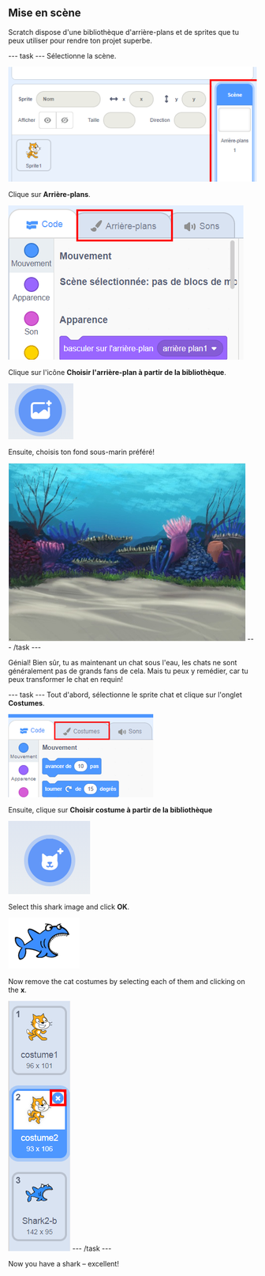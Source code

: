 ## Mise en scène

Scratch dispose d'une bibliothèque d'arrière-plans et de sprites que tu peux utiliser pour rendre ton projet superbe.

\--- task \--- Sélectionne la scène.

![Selecting the stage](images/looksSelectStage.png)

Clique sur **Arrière-plans**.

![The Backdrops tab](images/looksBackdrops.png)

Clique sur l'icône **Choisir l'arrière-plan à partir de la bibliothèque**.

![The Choose backdrop icon](images/looksChooseBg.png)

Ensuite, choisis ton fond sous-marin préféré!

![An underwater scene](images/looksUnderwater.png) \--- /task \---

Génial! Bien sûr, tu as maintenant un chat sous l'eau, les chats ne sont généralement pas de grands fans de cela. Mais tu peux y remédier, car tu peux transformer le chat en requin!

\--- task \--- Tout d'abord, sélectionne le sprite chat et clique sur l'onglet **Costumes**.

![](images/cool2.png)

Ensuite, clique sur **Choisir costume à partir de la bibliothèque**

![](images/cool3.png)

Select this shark image and click **OK**.

![The shark costume](images/looksShark.png)

Now remove the cat costumes by selecting each of them and clicking on the **x**.

![](images/coolDeleteCostumes.png) \--- /task \---

Now you have a shark – excellent!